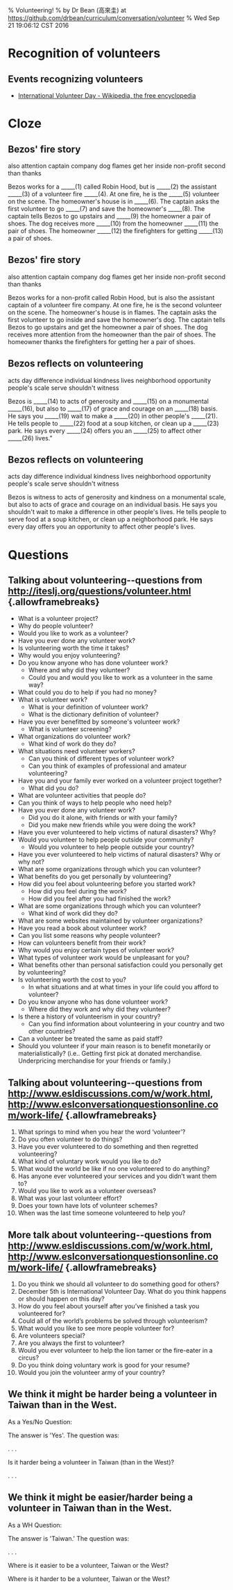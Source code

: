 % Volunteering!
% by Dr Bean (高來圭) at https://github.com/drbean/curriculum/conversation/volunteer
% Wed Sep 21 19:06:12 CST 2016

# Recognition of volunteers

## Events recognizing volunteers

- [International Volunteer Day - Wikipedia, the free encyclopedia](https://en.wikipedia.org/wiki/International_Volunteer_Day)

# Cloze

## Bezos' fire story

also
attention
captain
company
dog
flames
get
her
inside
non-profit
second
than
thanks

Bezos works for a _____(1) called Robin Hood, but is _____(2) the assistant _____(3) of a volunteer fire _____(4).  At one fire, he is the _____(5) volunteer on the scene. The homeowner's house is in _____(6). The captain asks the first volunteer to go _____(7) and save the homeowner's _____(8). The captain tells Bezos to go upstairs and _____(9) the homeowner a pair of shoes. The dog receives more _____(10) from the homeowner _____(11) the pair of shoes. The homeowner _____(12) the firefighters for getting _____(13) a pair of shoes.

## Bezos' fire story

also
attention
captain
company
dog
flames
get
her
inside
non-profit
second
than
thanks

Bezos works for a non-profit called Robin Hood, but is also the assistant captain of a volunteer fire company.  At one fire, he is the second volunteer on the scene. The homeowner's house is in flames. The captain asks the first volunteer to go inside and save the homeowner's dog. The captain tells Bezos to go upstairs and get the homeowner a pair of shoes. The dog receives more attention from the homeowner than the pair of shoes. The homeowner thanks the firefighters for getting her a pair of shoes.

## Bezos reflects on volunteering


acts
day
difference
individual
kindness
lives
neighborhood
opportunity
people's
scale
serve
shouldn't
witness

Bezos is _____(14) to acts of generosity and _____(15) on a monumental _____(16),  but also to _____(17) of grace and courage on an _____(18) basis.  He says you _____(19) wait to make a _____(20) in other people's _____(21). He tells people to _____(22) food at a soup kitchen, or clean up a _____(23) park. He says every _____(24) offers you an _____(25) to affect other _____(26) lives."


## Bezos reflects on volunteering


acts
day
difference
individual
kindness
lives
neighborhood
opportunity
people's
scale
serve
shouldn't
witness

Bezos is witness to acts of generosity and kindness on a monumental scale,  but also to acts of grace and courage on an individual basis.  He says you shouldn't wait to make a difference in other people's lives. He tells people to serve food at a soup kitchen, or clean up a neighborhood park. He says every day offers you an opportunity to affect other people's lives.


# Questions

## Talking about volunteering--questions from http://iteslj.org/questions/volunteer.html {.allowframebreaks}

* What is a volunteer project?
* Why do people volunteer?
* Would you like to work as a volunteer?
* Have you ever done any volunteer work?
* Is volunteering worth the time it takes?
* Why would you enjoy volunteering?
* Do you know anyone who has done volunteer work?
     + Where and why did they volunteer?
     + Could you and would you like to work as a volunteer in the same way?
* What could you do to help if you had no money?
* What is volunteer work?
     + What is your definition of volunteer work?
     + What is the dictionary definition of volunteer?
* Have you ever benefitted by someone's volunteer work?
     + What is volunteer screening?
* What organizations do volunteer work?
     + What kind of work do they do?
* What situations need volunteer workers?
     + Can you think of different types of volunteer work?
     + Can you think of examples of professional and amateur volunteering?
* Have you and your family ever worked on a volunteer project together?
     + What did you do?
* What are volunteer activities that people do?
* Can you think of ways to help people who need help?
* Have you ever done any volunteer work?
     + Did you do it alone, with friends or with your family?
     + Did you make new friends while you were doing the work?
* Have you ever volunteered to help victims of natural disasters? Why?
* Would you volunteer to help people outside your community?
     + Would you volunteer to help people outside your country?
* Have you ever volunteered to help victims of natural disasters? Why or why not?
* What are some organizations through which you can volunteer?
* What benefits do you get personally by volunteering?
* How did you feel about volunteering before you started work?
     + How did you feel during the work?
     + How did you feel after you had finished the work?
* What are some organizations through which you can volunteer?
     + What kind of work did they do?
* What are some websites maintained by volunteer organizations?
* Have you read a book about volunteer work?
* Can you list some reasons why people volunteer?
* How can volunteers benefit from their work?
* Why would you enjoy certain types of volunteer work?
* What types of volunteer work would be unpleasant for you?
* What benefits other than personal satisfaction could you personally get by volunteering?
* Is volunteering worth the cost to you?
     + In what situations and at what times in your life could you afford to volunteer?
* Do you know anyone who has done volunteer work?
     + Where did they work and why did they volunteer?
* Is there a history of volunteerism in your country?
     + Can you find information about volunteering in your country and two other countries?
* Can a volunteer be treated the same as paid staff?
* Should you volunteer if your main reason is to benefit monetarily or materialistically? (i.e..
  Getting first pick at donated merchandise. Underpricing merchandise for your friends or family.)

## Talking about volunteering--questions from http://www.esldiscussions.com/w/work.html, http://www.eslconversationquestionsonline.com/work-life/ {.allowframebreaks}

1) What springs to mind when you hear the word ‘volunteer’?
2) Do you often volunteer to do things?
3) Have you ever volunteered to do something and then regretted volunteering?
4) What kind of voluntary work would you like to do?
5) What would the world be like if no one volunteered to do anything?
6) Has anyone ever volunteered your services and you didn’t want them to?
7) Would you like to work as a volunteer overseas?
8) What was your last volunteer effort?
9) Does your town have lots of volunteer schemes?
10) When was the last time someone volunteered to help you?

## More talk about volunteering--questions from http://www.esldiscussions.com/w/work.html, http://www.eslconversationquestionsonline.com/work-life/ {.allowframebreaks}

1) Do you think we should all volunteer to do something good for others?
2) December 5th is International Volunteer Day. What do you think happens or should happen on this day?
3) How do you feel about yourself after you’ve finished a task you volunteered for?
4) Could all of the world’s problems be solved through volunteerism?
5) What would you like to see more people volunteer for?
6) Are volunteers special?
7) Are you always the first to volunteer?
8) Would you ever volunteer to help the lion tamer or the fire-eater in a circus?
9) Do you think doing voluntary work is good for your resume?
10) Would you join the volunteer army of your country?

## We think it might be harder being a volunteer in Taiwan than in the West.

As a Yes/No Question:

The answer is 'Yes'.
The question was:

. . .

Is it harder being a volunteer in Taiwan (than in the West)?


. . .

## We think it might be easier/harder being a volunteer in Taiwan than in the West.

As a WH Question:

The answer is 'Taiwan.'
The question was:

. . .

Where is it easier to be a volunteer, Taiwan or the West?

Where is it harder to be a volunteer, Taiwan or the West?


